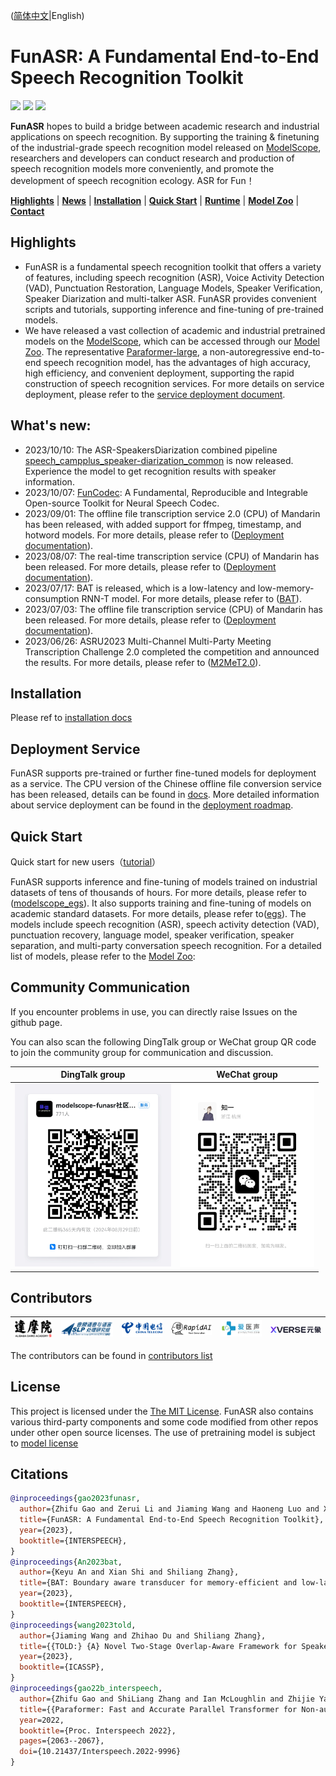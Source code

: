 [//]: # (<div align="left"><img src="docs/images/funasr_logo.jpg" width="400"/></div>)

([简体中文](./README_zh.md)|English)

# FunASR: A Fundamental End-to-End Speech Recognition Toolkit
<p align="left">
    <a href=""><img src="https://img.shields.io/badge/OS-Linux%2C%20Win%2C%20Mac-brightgreen.svg"></a>
    <a href=""><img src="https://img.shields.io/badge/Python->=3.7,<=3.10-aff.svg"></a>
    <a href=""><img src="https://img.shields.io/badge/Pytorch-%3E%3D1.11-blue"></a>
</p>

<strong>FunASR</strong> hopes to build a bridge between academic research and industrial applications on speech recognition. By supporting the training & finetuning of the industrial-grade speech recognition model released on [ModelScope](https://www.modelscope.cn/models?page=1&tasks=auto-speech-recognition), researchers and developers can conduct research and production of speech recognition models more conveniently, and promote the development of speech recognition ecology. ASR for Fun！

[**Highlights**](#highlights)
| [**News**](https://github.com/alibaba-damo-academy/FunASR#whats-new) 
| [**Installation**](#installation)
| [**Quick Start**](#quick-start)
| [**Runtime**](./funasr/runtime/readme.md)
| [**Model Zoo**](./docs/model_zoo/modelscope_models.md)
| [**Contact**](#contact)


<a name="highlights"></a>
## Highlights
- FunASR is a fundamental speech recognition toolkit that offers a variety of features, including speech recognition (ASR), Voice Activity Detection (VAD), Punctuation Restoration, Language Models, Speaker Verification, Speaker Diarization and multi-talker ASR. FunASR provides convenient scripts and tutorials, supporting inference and fine-tuning of pre-trained models.
- We have released a vast collection of academic and industrial pretrained models on the [ModelScope](https://www.modelscope.cn/models?page=1&tasks=auto-speech-recognition), which can be accessed through our [Model Zoo](https://github.com/alibaba-damo-academy/FunASR/blob/main/docs/model_zoo/modelscope_models.md). The representative [Paraformer-large](https://www.modelscope.cn/models/damo/speech_paraformer-large_asr_nat-zh-cn-16k-common-vocab8404-pytorch/summary), a non-autoregressive end-to-end speech recognition model, has the advantages of high accuracy, high efficiency, and convenient deployment, supporting the rapid construction of speech recognition services. For more details on service deployment, please refer to the [service deployment document](funasr/runtime/readme_cn.md). 


<a name="whats-new"></a>
## What's new: 
- 2023/10/10: The ASR-SpeakersDiarization combined pipeline [speech_campplus_speaker-diarization_common](https://github.com/alibaba-damo-academy/FunASR/blob/main/egs_modelscope/asr_vad_spk/speech_paraformer-large-vad-punc-spk_asr_nat-zh-cn/demo.py) is now released. Experience the model to get recognition results with speaker information.
- 2023/10/07: [FunCodec](https://github.com/alibaba-damo-academy/FunCodec): A Fundamental, Reproducible and Integrable Open-source Toolkit for Neural Speech Codec.
- 2023/09/01: The offline file transcription service 2.0 (CPU) of Mandarin has been released, with added support for ffmpeg, timestamp, and hotword models. For more details, please refer to ([Deployment documentation](funasr/runtime/docs/SDK_tutorial.md)).
- 2023/08/07: The real-time transcription service (CPU) of Mandarin has been released. For more details, please refer to ([Deployment documentation](funasr/runtime/docs/SDK_tutorial_online.md)).
- 2023/07/17: BAT is released, which is a low-latency and low-memory-consumption RNN-T model. For more details, please refer to ([BAT](egs/aishell/bat)).
- 2023/07/03: The offline file transcription service (CPU) of Mandarin has been released. For more details, please refer to ([Deployment documentation](funasr/runtime/docs/SDK_tutorial.md)).
- 2023/06/26: ASRU2023 Multi-Channel Multi-Party Meeting Transcription Challenge 2.0 completed the competition and announced the results. For more details, please refer to ([M2MeT2.0](https://alibaba-damo-academy.github.io/FunASR/m2met2/index.html)).


<a name="Installation"></a>
## Installation

Please ref to [installation docs](https://alibaba-damo-academy.github.io/FunASR/en/installation/installation.html)

## Deployment Service

FunASR supports pre-trained or further fine-tuned models for deployment as a service. The CPU version of the Chinese offline file conversion service has been released, details can be found in [docs](funasr/runtime/docs/SDK_tutorial.md). More detailed information about service deployment can be found in the [deployment roadmap](funasr/runtime/readme_cn.md).


<a name="quick-start"></a>
## Quick Start
Quick start for new users（[tutorial](https://alibaba-damo-academy.github.io/FunASR/en/funasr/quick_start.html)）


FunASR supports inference and fine-tuning of models trained on industrial datasets of tens of thousands of hours. For more details, please refer to ([modelscope_egs](https://alibaba-damo-academy.github.io/FunASR/en/modelscope_pipeline/quick_start.html)). It also supports training and fine-tuning of models on academic standard datasets. For more details, please refer to([egs](https://alibaba-damo-academy.github.io/FunASR/en/academic_recipe/asr_recipe.html)). The models include speech recognition (ASR), speech activity detection (VAD), punctuation recovery, language model, speaker verification, speaker separation, and multi-party conversation speech recognition. For a detailed list of models, please refer to the [Model Zoo](https://github.com/alibaba-damo-academy/FunASR/blob/main/docs/model_zoo/modelscope_models.md):

<a name="Community Communication"></a>
## Community Communication
If you encounter problems in use, you can directly raise Issues on the github page.

You can also scan the following DingTalk group or WeChat group QR code to join the community group for communication and discussion.

|DingTalk group |                     WeChat group                      |
|:---:|:-----------------------------------------------------:|
|<div align="left"><img src="docs/images/dingding.jpg" width="250"/> | <img src="docs/images/wechat.png" width="215"/></div> |

## Contributors

| <div align="left"><img src="docs/images/damo.png" width="180"/> | <div align="left"><img src="docs/images/nwpu.png" width="260"/> | <img src="docs/images/China_Telecom.png" width="200"/> </div>  | <img src="docs/images/RapidAI.png" width="200"/> </div> | <img src="docs/images/aihealthx.png" width="200"/> </div> | <img src="docs/images/XVERSE.png" width="250"/> </div> |
|:---------------------------------------------------------------:|:---------------------------------------------------------------:|:--------------------------------------------------------------:|:-------------------------------------------------------:|:-----------------------------------------------------------:|:------------------------------------------------------:|

The contributors can be found in [contributors list](./Acknowledge.md)

## License
This project is licensed under the [The MIT License](https://opensource.org/licenses/MIT). FunASR also contains various third-party components and some code modified from other repos under other open source licenses.
The use of pretraining model is subject to [model license](./MODEL_LICENSE)


## Citations
``` bibtex
@inproceedings{gao2023funasr,
  author={Zhifu Gao and Zerui Li and Jiaming Wang and Haoneng Luo and Xian Shi and Mengzhe Chen and Yabin Li and Lingyun Zuo and Zhihao Du and Zhangyu Xiao and Shiliang Zhang},
  title={FunASR: A Fundamental End-to-End Speech Recognition Toolkit},
  year={2023},
  booktitle={INTERSPEECH},
}
@inproceedings{An2023bat,
  author={Keyu An and Xian Shi and Shiliang Zhang},
  title={BAT: Boundary aware transducer for memory-efficient and low-latency ASR},
  year={2023},
  booktitle={INTERSPEECH},
}
@inproceedings{wang2023told,
  author={Jiaming Wang and Zhihao Du and Shiliang Zhang},
  title={{TOLD:} {A} Novel Two-Stage Overlap-Aware Framework for Speaker Diarization},
  year={2023},
  booktitle={ICASSP},
}
@inproceedings{gao22b_interspeech,
  author={Zhifu Gao and ShiLiang Zhang and Ian McLoughlin and Zhijie Yan},
  title={{Paraformer: Fast and Accurate Parallel Transformer for Non-autoregressive End-to-End Speech Recognition}},
  year=2022,
  booktitle={Proc. Interspeech 2022},
  pages={2063--2067},
  doi={10.21437/Interspeech.2022-9996}
}
```
